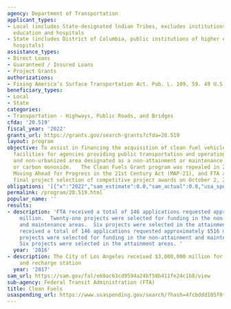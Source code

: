 ```yaml
---
agency: Department of Transportation
applicant_types:
- Local (includes State-designated lndian Tribes, excludes institutions of higher
  education and hospitals
- State (includes District of Columbia, public institutions of higher education and
  hospitals)
assistance_types:
- Direct Loans
- Guaranteed / Insured Loans
- Project Grants
authorizations:
- Fixing America’s Surface Transportation Act. Pub. L. 109, 59. 49 U.S.C. &sect; 5308.
beneficiary_types:
- Local
- State
categories:
- Transportation - Highways, Public Roads, and Bridges
cfda: '20.519'
fiscal_year: '2022'
grants_url: https://grants.gov/search-grants?cfda=20.519
layout: program
objective: To assist in financing the acquisition of clean fuel vehicles and related
  facilities for agencies providing public transportation and operating in an urbanized
  and non-urbanized area designated as a non-attainment or maintenance area for ozone
  or carbon monoxide.   The Clean Fuels Grant program was repealed in 2013 under  the
  Moving Ahead for Progress in the 21st Century Act (MAP-21), and FTA announced the
  final project selection of competitive project awards on October 2, 2012.
obligations: '[{"x":"2022","sam_estimate":0.0,"sam_actual":0.0,"usa_spending_actual":-672580.0},{"x":"2023","sam_estimate":0.0,"sam_actual":0.0,"usa_spending_actual":0.0},{"x":"2024","sam_estimate":0.0,"sam_actual":0.0,"usa_spending_actual":0.0}]'
permalink: /program/20.519.html
popular_name: ''
results:
- description: 'FTA received a total of 146 applications requested approximately $516
    million.  Twenty-one projects were selected for funding in the non-attainment
    and maintenance areas.  Six projects were selected in the attainment areas.  FTA
    received a total of 146 applications requested approximately $516 million. Twenty-one
    projects were selected for funding in the non-attainment and maintenance areas.
    Six projects were selected in the attainment areas. '
  year: '2016'
- description: The City of Los Angeles received $3,000,000 million for electric buses
    and recharge station
  year: '2017'
sam_url: https://sam.gov/fal/e60ac63cd9594a24bf58b411fe24c1b8/view
sub-agency: Federal Transit Administration (FTA)
title: Clean Fuels
usaspending_url: https://www.usaspending.gov/search/?hash=4fcbddd105f0f154ea3ca01165712a92
---
```

